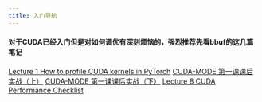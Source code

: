 ```yaml
---
title: 入门导航
---
```


#### 对于CUDA已经入门但是对如何调优有深刻烦恼的，强烈推荐先看bbuf的这几篇笔记
[Lecture 1 How to profile CUDA kernels in PyTorch](个人空间%201a5b434c50f680cc8685fb65711e8187/VinceBlack/bbuf-optimize/Lecture%201%20How%20to%20profile%20CUDA%20kernels%20in%20PyTorch.md)
[CUDA-MODE 第一课课后实战（上）](个人空间%201a5b434c50f680cc8685fb65711e8187/VinceBlack/bbuf-optimize/CUDA-MODE%20第一课课后实战（上）.md)
[CUDA-MODE 第一课课后实战（下）](个人空间%201a5b434c50f680cc8685fb65711e8187/VinceBlack/bbuf-optimize/CUDA-MODE%20第一课课后实战（下）.md)
[Lecture 8 CUDA Performance Checklist](个人空间%201a5b434c50f680cc8685fb65711e8187/VinceBlack/bbuf-optimize/Lecture%208%20CUDA%20Performance%20Checklist.md)


